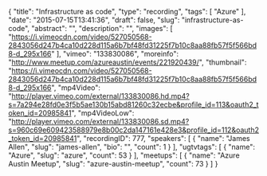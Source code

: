 {
  "title": "Infrastructure as code",
  "type": "recording",
  "tags": [
    "Azure"
  ],
  "date": "2015-07-15T13:41:36",
  "draft": false,
  "slug": "infrastructure-as-code",
  "abstract": "",
  "description": "",
  "images": [
    "https://i.vimeocdn.com/video/527050568-2843056d247b4ca10d228d115a6b7bf48fd31225f7b10c8aa88fb57f5f566bd8-d_295x166"
  ],
  "vimeo": "133830086",
  "moreinfo": "http://www.meetup.com/azureaustin/events/221920439/",
  "thumbnail": "https://i.vimeocdn.com/video/527050568-2843056d247b4ca10d228d115a6b7bf48fd31225f7b10c8aa88fb57f5f566bd8-d_295x166",
  "mp4Video": "http://player.vimeo.com/external/133830086.hd.mp4?s=7a294e28fd0e3f5b5ae130b15abd81260c32ecbe&profile_id=113&oauth2_token_id=20985841",
  "mp4VideoLow": "http://player.vimeo.com/external/133830086.sd.mp4?s=960c69e609423588979e8b00c2da147161e428e3&profile_id=112&oauth2_token_id=20985841",
  "recordingID": 777,
  "speakers": [
    {
      "name": "James Allen",
      "slug": "james-allen",
      "bio": "",
      "count": 1
    }
  ],
  "ugtvtags": [
    {
      "name": "Azure",
      "slug": "azure",
      "count": 53
    }
  ],
  "meetups": [
    {
      "name": "Azure Austin Meetup",
      "slug": "azure-austin-meetup",
      "count": 73
    }
  ]
}